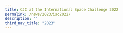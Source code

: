 ```yaml
---
title: CJC at the International Space Challenge 2022
permalink: /news/2023/isc2022/
description: ""
third_nav_title: "2023"
---
```

